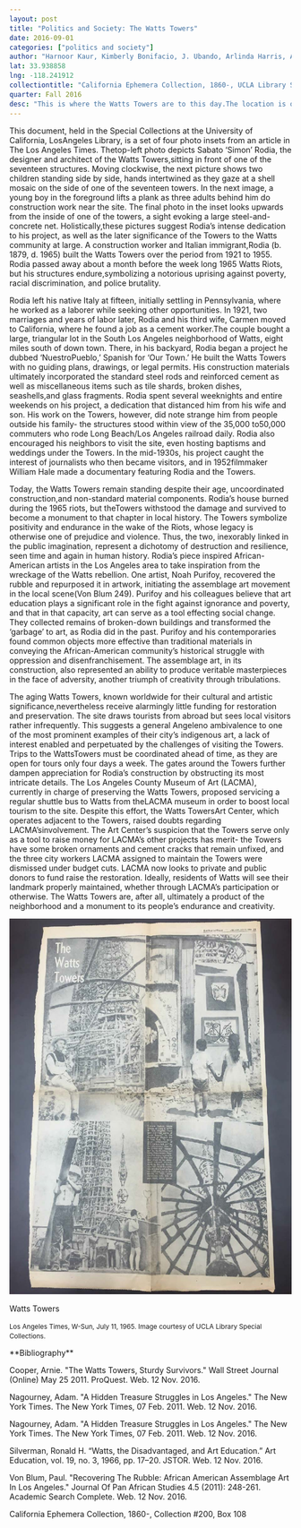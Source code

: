 ```yaml
---
layout: post
title: "Politics and Society: The Watts Towers"
date: 2016-09-01
categories: ["politics and society"]
author: "Harnoor Kaur, Kimberly Bonifacio, J. Ubando, Arlinda Harris, Avyay Kuchibotla, Meera Madhavan"
lat: 33.938858
lng: -118.241912
collectiontitle: "California Ephemera Collection, 1860-, UCLA Library Special Collections"
quarter: Fall 2016
desc: "This is where the Watts Towers are to this day.The location is only a few blocks from the center of the Watts Riots of 1965,and at the time, the surrounding neighborhoods and buildings were destroyed and vandalized but the towers remained standing. It is now viewed as a monument of the community’s resilience and creativity."
---
```

This document, held in the Special Collections at the University of California, LosAngeles Library, is a set of four photo insets from an article in The Los Angeles Times. Thetop-left photo depicts Sabato ‘Simon’ Rodia, the designer and architect of the Watts Towers,sitting in front of one of the seventeen structures. Moving clockwise, the next picture shows two children standing side by side, hands intertwined as they gaze at a shell mosaic on the side of one of the seventeen towers. In the next image, a young boy in the foreground lifts a plank as three adults behind him do construction work near the site. The final photo in the inset looks upwards from the inside of one of the towers, a sight evoking a large steel-and-concrete net. Holistically,these pictures suggest Rodia’s intense dedication to his project, as well as the later significance of the Towers to the Watts community at large. A construction worker and Italian immigrant,Rodia (b. 1879, d. 1965) built the Watts Towers over the period from 1921 to 1955. Rodia passed away about a month before the week long 1965 Watts Riots, but his structures endure,symbolizing a notorious uprising against poverty, racial discrimination, and police brutality.

Rodia left his native Italy at fifteen, initially settling in Pennsylvania, where he worked as a laborer while seeking other opportunities. In 1921, two marriages and years of labor later, Rodia and his third wife, Carmen moved to California, where he found a job as a cement worker.The couple bought a large, triangular lot in the South Los Angeles neighborhood of Watts, eight miles south of down town. There, in his backyard,  Rodia began a project he dubbed ‘NuestroPueblo,’ Spanish for ‘Our Town.’ He built the Watts Towers with no guiding plans, drawings, or legal permits. His construction materials ultimately incorporated the standard steel rods and reinforced cement as well as miscellaneous items such as tile shards, broken dishes, seashells,and glass fragments. Rodia spent several weeknights and entire weekends on his project, a dedication that distanced him from his wife and son. His work on the Towers, however, did note strange him from people outside his family- the structures stood within view of the 35,000 to50,000 commuters who rode Long Beach/Los Angeles railroad daily. Rodia also encouraged his neighbors to visit the site, even hosting baptisms and weddings under the Towers. In the mid-1930s, his project caught the interest of journalists who then became visitors, and in 1952filmmaker William Hale made a documentary featuring Rodia and the Towers.

Today, the Watts Towers remain standing despite their age, uncoordinated construction,and non-standard material components. Rodia’s house burned during the 1965 riots, but theTowers withstood the damage and survived to become a monument to that chapter in local history. The Towers symbolize positivity and endurance in the wake of the Riots, whose legacy is otherwise one of prejudice and violence. Thus, the two, inexorably linked in the public imagination, represent a dichotomy of destruction and resilience, seen time and again in human history. Rodia’s piece inspired African-American artists in the Los Angeles area to take inspiration from the wreckage of the Watts rebellion. One artist, Noah Purifoy, recovered the rubble and repurposed it in artwork, initiating the assemblage art movement in the local scene(Von Blum 249). Purifoy and his colleagues believe that art education plays a significant role in the fight against ignorance and poverty, and that in that capacity, art can serve as a tool effecting social change. They collected remains of broken-down buildings and transformed the ‘garbage’ to art, as Rodia did in the past. Purifoy and his contemporaries found common objects more effective than traditional materials in conveying the African-American community’s historical struggle with oppression and disenfranchisement. The assemblage art, in its construction, also represented an ability to produce veritable masterpieces in the face of adversity, another triumph of creativity through tribulations.

The aging Watts Towers, known worldwide for their cultural and artistic significance,nevertheless receive alarmingly little funding for restoration and preservation. The site draws tourists from abroad but sees local visitors rather infrequently. This suggests a general Angeleno ambivalence to one of the most prominent examples of their city’s indigenous art, a lack of interest enabled and perpetuated by the challenges of visiting the Towers. Trips to the WattsTowers must be coordinated ahead of time, as they are open for tours only four days a week. The gates around the Towers further dampen appreciation for Rodia’s construction by obstructing its most intricate details. The Los Angeles County Museum of Art (LACMA), currently in charge of preserving the Watts Towers, proposed servicing a regular shuttle bus to Watts from theLACMA museum in order to boost local tourism to the site. Despite this effort, the Watts TowersArt Center, which operates adjacent to the Towers, raised doubts regarding LACMA’sinvolvement. The Art Center’s suspicion that the Towers serve only as a tool to raise money for LACMA’s other projects has merit- the Towers have some broken ornaments and cement cracks that remain unfixed, and the three city workers LACMA assigned to maintain the Towers were dismissed under budget cuts. LACMA now looks to private and public donors to fund raise the restoration. Ideally, residents of Watts will see their landmark properly maintained, whether through LACMA’s participation or otherwise. The Watts Towers are, after all, ultimately a product of the neighborhood and a monument to its people’s endurance and creativity.


<img src='../images/watts.jpg' alt='Sabato Rodia, the designer and architect of the Watts Towers, sitting in front of one of the seventeen structures Two children stand, holding hands and looking at a shell mosaic on the side of one of the towers A young boy in the foreground lifts a plank as three people behind him do construction work near the site An upward-angled view from the inside of one of the towers that depicts steel and concrete radiating out from the center of the tower like the threads of a spider web'>
<figcaption><p>Watts Towers</p><p><small>Los Angeles Times, W-Sun, July 11, 1965. Image courtesy of UCLA Library Special Collections.</small></p>
<section id="categories" markdown="1">
**Bibliography**

Cooper, Arnie. &quot;The Watts Towers, Sturdy Survivors.&quot; Wall Street Journal (Online) May 25 2011. ProQuest. Web. 12 Nov. 2016.

Nagourney, Adam. &quot;A Hidden Treasure Struggles in Los Angeles.&quot; The New York Times. The New York Times, 07 Feb. 2011. Web. 12 Nov. 2016.

Nagourney, Adam. &quot;A Hidden Treasure Struggles in Los Angeles.&quot; The New York Times. The New York Times, 07 Feb. 2011. Web. 12 Nov. 2016.

Silverman, Ronald H. “Watts, the Disadvantaged, and Art Education.” Art Education, vol. 19, no. 3, 1966, pp. 17–20. JSTOR. Web. 12 Nov. 2016.

Von Blum, Paul. &quot;Recovering The Rubble: African American Assemblage Art In Los Angeles.&quot; Journal Of Pan African Studies 4.5 (2011): 248-261. Academic Search Complete. Web. 12 Nov. 2016.

California Ephemera Collection, 1860-, Collection #200, Box 108


</section>